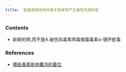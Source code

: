 ```yaml
---
title:  能使递质持续作用于受体而产生毒性作用的是
--- 
```


### Contents
- 新斯的明,而不是A.破伤风毒素肉毒梭菌毒素α-银环蛇毒

### References
- [哪些毒素影响囊泡的着位](/哪些毒素影响囊泡的着位)

